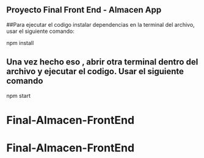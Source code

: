## Proyecto Final Front End - Almacen App

##Para ejecutar el codigo instalar dependencias en la terminal del archivo, usar el siguiente comando:

  npm install

## Una vez hecho eso , abrir otra terminal dentro del archivo y ejecutar el codigo. Usar el siguiente comando

  npm start
# Final-Almacen-FrontEnd
# Final-Almacen-FrontEnd
